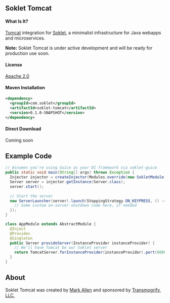 ## Soklet Tomcat

#### What Is It?

[Tomcat](http://tomcat.apache.org) integration for [Soklet](http://soklet.com), a minimalist infrastructure for Java webapps and microservices.

**Note:** Soklet Tomcat is under active development and will be ready for production use soon.

#### License

[Apache 2.0](https://www.apache.org/licenses/LICENSE-2.0)

#### Maven Installation

```xml
<dependency>
  <groupId>com.soklet</groupId>
  <artifactId>soklet-tomcat</artifactId>
  <version>0.1.0-SNAPSHOT</version>
</dependency>
```

#### Direct Download

Coming soon
<!--
If you don't use Maven, you can drop [soklet-tomcat-1.0.0.jar](http://central.maven.org/maven2/com/soklet/soklet-tomcat/1.0.0/soklet-tomcat-1.0.0.jar) directly into your project.  You'll also need [Tomcat](http://tomcat.apache.org) as a dependency. -->

## Example Code

```java
// Assumes you're using Guice as your DI framework via soklet-guice
public static void main(String[] args) throws Exception {
  Injector injector = createInjector(Modules.override(new SokletModule()).with(new AppModule()));
  Server server = injector.getInstance(Server.class);
  server.start();
  
  // Start the server
  new ServerLauncher(server).launch(StoppingStrategy.ON_KEYPRESS, () -> {
    // Some custom on-server-shutdown code here, if needed
  });
}

class AppModule extends AbstractModule {
  @Inject
  @Provides
  @Singleton
  public Server provideServer(InstanceProvider instanceProvider) {
    // We'll have Tomcat be our Soklet server
    return TomcatServer.forInstanceProvider(instanceProvider).port(8080).build();
  }
}
```

## About

Soklet Tomcat was created by [Mark Allen](http://revetkn.com) and sponsored by [Transmogrify, LLC.](http://xmog.com)